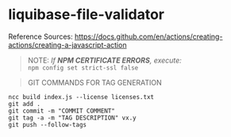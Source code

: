 # liquibase-file-validator

Reference Sources:
https://docs.github.com/en/actions/creating-actions/creating-a-javascript-action

> NOTE: <i>If <b>NPM CERTIFICATE ERRORS</b>, execute:</i> <br/>
```npm config set strict-ssl false```

>GIT COMMANDS FOR TAG GENERATION
```
ncc build index.js --license licenses.txt
git add .
git commit -m "COMMIT COMMENT"
git tag -a -m "TAG DESCRIPTION" vx.y
git push --follow-tags
```
